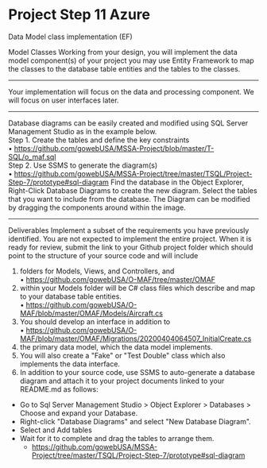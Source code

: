 # Project Step 11 Azure
Data Model class implementation (EF)

Model Classes
Working from your design, you will implement the data model component(s) of your project you may use Entity Framework to map the classes to the database table entities and the tables to the classes.
________________________________________
Your implementation will focus on the data and processing component. We will focus on user interfaces later.
________________________________________
Database diagrams can be easily created and modified using SQL Server Management Studio as in the example below.
<br />Step 1. Create the tables and define the key constraints
<br />•	https://github.com/gowebUSA/MSSA-Project/blob/master/T-SQL/o_maf.sql
<br />Step 2. Use SSMS to generate the diagram(s)
<br />•	https://github.com/gowebUSA/MSSA-Project/tree/master/TSQL/Project-Step-7/prototype#sql-diagram
Find the database in the Object Explorer, Right-Click Database Diagrams to create the new diagram. Select the tables that you want to include from the database. The Diagram can be modified by dragging the components around within the image.
________________________________________
Deliverables
Implement a subset of the requirements you have previously identified. You are not expected to implement the entire project. When it is ready for review, submit the link to your Github project folder which should point to the structure of your source code and will include
1.	folders for Models, Views, and Controllers, and
<br />•	https://github.com/gowebUSA/O-MAF/tree/master/OMAF
2.	within your Models folder will be C# class files which describe and map to your database table entities.
<br />•	https://github.com/gowebUSA/O-MAF/blob/master/OMAF/Models/Aircraft.cs
3.	You should develop an interface in addition to
<br />•	https://github.com/gowebUSA/O-MAF/blob/master/OMAF/Migrations/20200404064507_InitialCreate.cs
4.	the primary data model, which the data model implements.
5.	You will also create a "Fake" or "Test Double" class which also implements the data interface.
6.	In addition to your source code, use SSMS to auto-generate a database diagram and attach it to your project documents linked to your README.md as follows:
   * Go to Sql Server Management Studio > Object Explorer > Databases > Choose and expand your Database.
   * Right-click "Database Diagrams" and select "New Database Diagram".
   * Select and Add tables
   * Wait for it to complete and drag the tables to arrange them.
     * https://github.com/gowebUSA/MSSA-Project/tree/master/TSQL/Project-Step-7/prototype#sql-diagram


